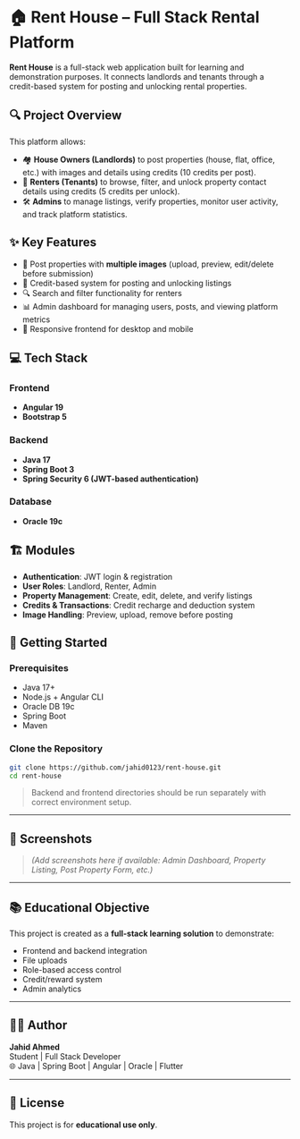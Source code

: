 
# 🏠 Rent House – Full Stack Rental Platform

**Rent House** is a full-stack web application built for learning and demonstration purposes. It connects landlords and tenants through a credit-based system for posting and unlocking rental properties.

## 🔍 Project Overview

This platform allows:

- 🏘 **House Owners (Landlords)** to post properties (house, flat, office, etc.) with images and details using credits (10 credits per post).
- 🔑 **Renters (Tenants)** to browse, filter, and unlock property contact details using credits (5 credits per unlock).
- 🛠 **Admins** to manage listings, verify properties, monitor user activity, and track platform statistics.

## ✨ Key Features

- 🔄 Post properties with **multiple images** (upload, preview, edit/delete before submission)
- 🔐 Credit-based system for posting and unlocking listings
- 🔍 Search and filter functionality for renters
- 📊 Admin dashboard for managing users, posts, and viewing platform metrics
- 📱 Responsive frontend for desktop and mobile

## 💻 Tech Stack

### Frontend
- **Angular 19**
- **Bootstrap 5**

### Backend
- **Java 17**
- **Spring Boot 3**
- **Spring Security 6 (JWT-based authentication)**

### Database
- **Oracle 19c**

## 🏗️ Modules

- **Authentication**: JWT login & registration
- **User Roles**: Landlord, Renter, Admin
- **Property Management**: Create, edit, delete, and verify listings
- **Credits & Transactions**: Credit recharge and deduction system
- **Image Handling**: Preview, upload, remove before posting

## 🚀 Getting Started

### Prerequisites

- Java 17+
- Node.js + Angular CLI
- Oracle DB 19c
- Spring Boot
- Maven

### Clone the Repository

```bash
git clone https://github.com/jahid0123/rent-house.git
cd rent-house
```

> Backend and frontend directories should be run separately with correct environment setup.

---

## 📸 Screenshots

> *(Add screenshots here if available: Admin Dashboard, Property Listing, Post Property Form, etc.)*

---

## 📚 Educational Objective

This project is created as a **full-stack learning solution** to demonstrate:
- Frontend and backend integration
- File uploads
- Role-based access control
- Credit/reward system
- Admin analytics

---

## 🙋‍♂️ Author

**Jahid Ahmed**  
Student | Full Stack Developer  
🌐 Java | Spring Boot | Angular | Oracle | Flutter

---

## 📃 License

This project is for **educational use only**.
